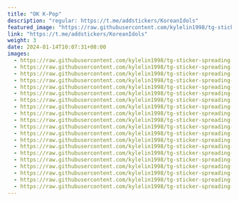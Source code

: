 ```yaml
---
title: "OK K-Pop"
description: "regular: https://t.me/addstickers/KoreanIdols"
featured_image: "https://raw.githubusercontent.com/kylelin1998/tg-sticker-spreading-worldwide-images/main/img/aa99c02c-a258-4577-bd7b-56f681a92020.jpg"
link: "https://t.me/addstickers/KoreanIdols"
weight: 3
date: 2024-01-14T10:07:31+08:00
images:
  - https://raw.githubusercontent.com/kylelin1998/tg-sticker-spreading-worldwide-images/main/img/aa99c02c-a258-4577-bd7b-56f681a92020.jpg
  - https://raw.githubusercontent.com/kylelin1998/tg-sticker-spreading-worldwide-images/main/img/4b0493f5-043f-4474-8f91-2bfb30039188.jpg
  - https://raw.githubusercontent.com/kylelin1998/tg-sticker-spreading-worldwide-images/main/img/8738e360-bf1a-4954-8d3a-c9d49230f54c.jpg
  - https://raw.githubusercontent.com/kylelin1998/tg-sticker-spreading-worldwide-images/main/img/c5f4d639-1c39-48e0-bd92-f2ccdad9556f.jpg
  - https://raw.githubusercontent.com/kylelin1998/tg-sticker-spreading-worldwide-images/main/img/9c30f193-9a97-4c3d-a500-c2a0b76f6e2a.jpg
  - https://raw.githubusercontent.com/kylelin1998/tg-sticker-spreading-worldwide-images/main/img/1440cc87-5f2e-41ba-a5ee-c0f9fdd57c82.jpg
  - https://raw.githubusercontent.com/kylelin1998/tg-sticker-spreading-worldwide-images/main/img/0c8020c2-cc48-40a6-866b-03bb298e1d99.jpg
  - https://raw.githubusercontent.com/kylelin1998/tg-sticker-spreading-worldwide-images/main/img/97859ab6-39f0-46b6-b60a-c20dc6baca64.jpg
  - https://raw.githubusercontent.com/kylelin1998/tg-sticker-spreading-worldwide-images/main/img/4f7d63b8-cc5b-425c-867a-e2916d069d6c.jpg
  - https://raw.githubusercontent.com/kylelin1998/tg-sticker-spreading-worldwide-images/main/img/4ec93acf-29c4-4bec-8b6a-6fded0a2ef6c.jpg
  - https://raw.githubusercontent.com/kylelin1998/tg-sticker-spreading-worldwide-images/main/img/d7f9b9f7-9252-4de1-b91d-ad04ae438bc9.jpg
  - https://raw.githubusercontent.com/kylelin1998/tg-sticker-spreading-worldwide-images/main/img/8b4ac436-dabe-4e1d-b42c-04831fa73270.jpg
  - https://raw.githubusercontent.com/kylelin1998/tg-sticker-spreading-worldwide-images/main/img/a975498e-2e10-439c-b1c5-c412658e5532.jpg
  - https://raw.githubusercontent.com/kylelin1998/tg-sticker-spreading-worldwide-images/main/img/819baeae-f16c-4989-8bb4-7d4aa1ce9d55.jpg
  - https://raw.githubusercontent.com/kylelin1998/tg-sticker-spreading-worldwide-images/main/img/7e582f5d-c27b-453d-ad74-6288c0a96041.jpg
  - https://raw.githubusercontent.com/kylelin1998/tg-sticker-spreading-worldwide-images/main/img/896cc361-d04b-4289-8a78-fb054415afb1.jpg
  - https://raw.githubusercontent.com/kylelin1998/tg-sticker-spreading-worldwide-images/main/img/7f4f98b1-d4ff-42de-96d3-aea43deef375.jpg
  - https://raw.githubusercontent.com/kylelin1998/tg-sticker-spreading-worldwide-images/main/img/46e02de0-2f7a-48b6-93d6-b3f7537f67bd.jpg
  - https://raw.githubusercontent.com/kylelin1998/tg-sticker-spreading-worldwide-images/main/img/6fa13402-2b43-43a3-aadf-4a07482a08d7.jpg
  - https://raw.githubusercontent.com/kylelin1998/tg-sticker-spreading-worldwide-images/main/img/70197cab-0704-43dc-b088-b07f71c34ee8.jpg
---
```

